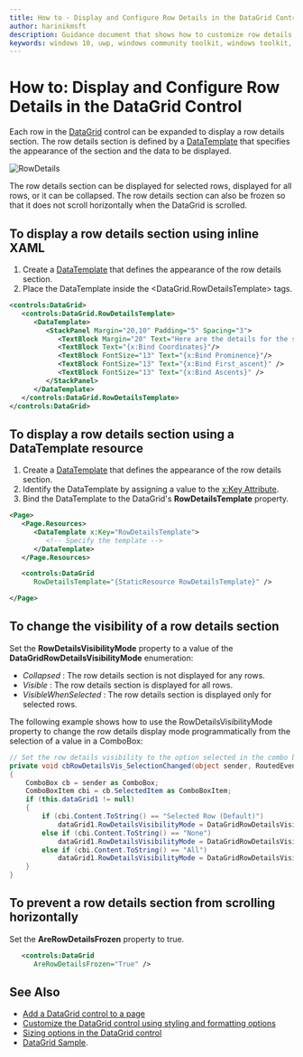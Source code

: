 ```yaml
---
title: How to - Display and Configure Row Details in the DataGrid Control
author: harinikmsft
description: Guidance document that shows how to customize row details section in the DataGrid control
keywords: windows 10, uwp, windows community toolkit, windows toolkit, DataGrid, xaml control, xaml, RowDetails
---
```


# How to: Display and Configure Row Details in the DataGrid Control

Each row in the [DataGrid](../datagrid.md) control can be expanded to display a row details section. The row details section is defined by a [DataTemplate](https://docs.microsoft.com/en-us/uwp/api/windows.ui.xaml.datatemplate) that specifies the appearance of the section and the data to be displayed.

![RowDetails](../../resources/images/Controls/DataGrid/rowdetails.png)

The row details section can be displayed for selected rows, displayed for all rows, or it can be collapsed. The row details section can also be frozen so that it does not scroll horizontally when the DataGrid is scrolled.

## To display a row details section using inline XAML

1. Create a [DataTemplate](https://docs.microsoft.com/en-us/uwp/api/windows.ui.xaml.datatemplate) that defines the appearance of the row details section.
2. Place the DataTemplate inside the <DataGrid.RowDetailsTemplate> tags.

```xml
<controls:DataGrid>
   <controls:DataGrid.RowDetailsTemplate>
      <DataTemplate>
         <StackPanel Margin="20,10" Padding="5" Spacing="3">
            <TextBlock Margin="20" Text="Here are the details for the selected mountain:"/>   
            <TextBlock Text="{x:Bind Coordinates}"/>
            <TextBlock FontSize="13" Text="{x:Bind Prominence}"/>
            <TextBlock FontSize="13" Text="{x:Bind First_ascent}" />
            <TextBlock FontSize="13" Text="{x:Bind Ascents}" />
         </StackPanel>
      </DataTemplate>
   </controls:DataGrid.RowDetailsTemplate>
</controls:DataGrid>
```

## To display a row details section using a DataTemplate resource

1. Create a [DataTemplate](https://docs.microsoft.com/en-us/uwp/api/windows.ui.xaml.datatemplate) that defines the appearance of the row details section.
2. Identify the DataTemplate by assigning a value to the [x:Key Attribute](https://docs.microsoft.com/en-us/windows/uwp/xaml-platform/x-key-attribute).
3. Bind the DataTemplate to the DataGrid's **RowDetailsTemplate** property.

```xml
<Page>
   <Page.Resources>
      <DataTemplate x:Key="RowDetailsTemplate">
         <!-- Specify the template -->
      </DataTemplate>
   </Page.Resources>

   <controls:DataGrid
      RowDetailsTemplate="{StaticResource RowDetailsTemplate}" />

</Page>
```

## To change the visibility of a row details section

Set the **RowDetailsVisibilityMode** property to a value of the **DataGridRowDetailsVisibilityMode** enumeration:
   * *Collapsed* : The row details section is not displayed for any rows.
   * *Visible* : The row details section is displayed for all rows.
   * *VisibleWhenSelected* : The row details section is displayed only for selected rows.

The following example shows how to use the RowDetailsVisibilityMode property to change the row details display mode programmatically from the selection of a value in a ComboBox: 

```C#
// Set the row details visibility to the option selected in the combo box.
private void cbRowDetailsVis_SelectionChanged(object sender, RoutedEventArgs e)
{
    ComboBox cb = sender as ComboBox;
    ComboBoxItem cbi = cb.SelectedItem as ComboBoxItem;
    if (this.dataGrid1 != null)
    {
        if (cbi.Content.ToString() == "Selected Row (Default)")
            dataGrid1.RowDetailsVisibilityMode = DataGridRowDetailsVisibilityMode.VisibleWhenSelected;
        else if (cbi.Content.ToString() == "None")
            dataGrid1.RowDetailsVisibilityMode = DataGridRowDetailsVisibilityMode.Collapsed;
        else if (cbi.Content.ToString() == "All")
            dataGrid1.RowDetailsVisibilityMode = DataGridRowDetailsVisibilityMode.Visible;
    }
}
```
## To prevent a row details section from scrolling horizontally

Set the **AreRowDetailsFrozen** property to true.
```xml
   <controls:DataGrid
      AreRowDetailsFrozen="True" />
```

## See Also

* [Add a DataGrid control to a page](datagrid_basics.md)
* [Customize the DataGrid control using styling and formatting options](styling_formatting_options.md)
* [Sizing options in the DataGrid control](sizing_options.md)
* [DataGrid Sample](https://github.com/Microsoft/WindowsCommunityToolkit/tree/master/Microsoft.Toolkit.Uwp.SampleApp/SamplePages/DataGrid). 
